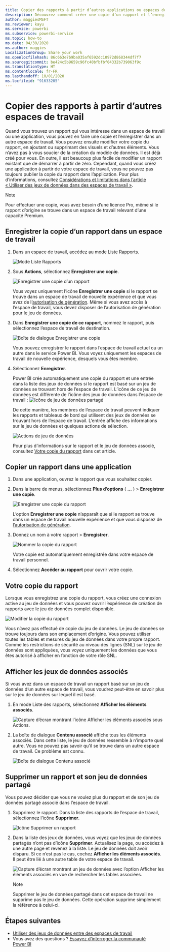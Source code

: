 ```yaml
---
title: Copier des rapports à partir d’autres applications ou espaces de travail – Power BI
description: Découvrez comment créer une copie d’un rapport et l’enregistrer dans votre propre espace de travail.
author: maggiesMSFT
ms.reviewer: kayu
ms.service: powerbi
ms.subservice: powerbi-service
ms.topic: how-to
ms.date: 04/30/2020
ms.author: maggies
LocalizationGroup: Share your work
ms.openlocfilehash: 86c663e7b9ba035af6592dc10972d868344df7f7
ms.sourcegitcommit: be424c5b9659c96fc40bfbfbf04332b739063f9c
ms.translationtype: HT
ms.contentlocale: fr-FR
ms.lasthandoff: 10/01/2020
ms.locfileid: "91633205"
---
```

# <a name="copy-reports-from-other-workspaces"></a>Copier des rapports à partir d’autres espaces de travail

Quand vous trouvez un rapport qui vous intéresse dans un espace de travail ou une application, vous pouvez en faire une copie et l’enregistrer dans un autre espace de travail. Vous pouvez ensuite modifier votre copie du rapport, en ajoutant ou supprimant des visuels et d’autres éléments. Vous n’avez pas à vous soucier de la création du modèle de données. Il est déjà créé pour vous. En outre, il est beaucoup plus facile de modifier un rapport existant que de démarrer à partir de zéro. Cependant, quand vous créez une application à partir de votre espace de travail, vous ne pouvez pas toujours publier la copie du rapport dans l’application. Pour plus d’informations, consultez [Considérations et limitations dans l’article « Utiliser des jeux de données dans des espaces de travail »](service-datasets-across-workspaces.md#considerations-and-limitations).

> [!NOTE]
> Pour effectuer une copie, vous avez besoin d’une licence Pro, même si le rapport d’origine se trouve dans un espace de travail relevant d’une capacité Premium.

## <a name="save-a-copy-of-a-report-in-a-workspace"></a>Enregistrer la copie d’un rapport dans un espace de travail

1. Dans un espace de travail, accédez au mode Liste Rapports.

    ![Mode Liste Rapports](media/service-datasets-copy-reports/power-bi-report-list-view.png)

1. Sous **Actions**, sélectionnez **Enregistrer une copie**.

    ![Enregistrer une copie d’un rapport](media/service-datasets-copy-reports/power-bi-dataset-save-report-copy.png)

    Vous voyez uniquement l’icône **Enregistrer une copie** si le rapport se trouve dans un espace de travail de nouvelle expérience et que vous avez de l’[autorisation de génération](service-datasets-build-permissions.md). Même si vous avez accès à l’espace de travail, vous devez disposer de l’autorisation de génération pour le jeu de données.

3. Dans **Enregistrer une copie de ce rapport**, nommez le rapport, puis sélectionnez l’espace de travail de destination.

    ![Boîte de dialogue Enregistrer une copie](media/service-datasets-copy-reports/power-bi-dataset-save-report.png)

    Vous pouvez enregistrer le rapport dans l’espace de travail actuel ou un autre dans le service Power BI. Vous voyez uniquement les espaces de travail de nouvelle expérience, desquels vous êtes membre. 
  
4. Sélectionnez **Enregistrer**.

    Power BI crée automatiquement une copie du rapport et une entrée dans la liste des jeux de données si le rapport est basé sur un jeu de données se trouvant hors de l’espace de travail. L’icône de ce jeu de données est différente de l’icône des jeux de données dans l’espace de travail : ![Icône de jeu de données partagé](media/service-datasets-discover-across-workspaces/power-bi-shared-dataset-icon.png)
    
    De cette manière, les membres de l’espace de travail peuvent indiquer les rapports et tableaux de bord qui utilisent des jeux de données se trouvant hors de l’espace de travail. L’entrée affiche des informations sur le jeu de données et quelques actions de sélection.

    ![Actions de jeu de données](media/service-datasets-across-workspaces/power-bi-dataset-actions.png)

    Pour plus d’informations sur le rapport et le jeu de données associé, consultez [Votre copie du rapport](#your-copy-of-the-report) dans cet article.

## <a name="copy-a-report-in-an-app"></a>Copier un rapport dans une application

1. Dans une application, ouvrez le rapport que vous souhaitez copier.
2. Dans la barre de menus, sélectionnez **Plus d’options** ( **…** ) > **Enregistrer une copie**.

    ![Enregistrer une copie du rapport](media/service-datasets-copy-reports/power-bi-save-copy.png)

    L’option **Enregistrer une copie** n’apparaît que si le rapport se trouve dans un espace de travail nouvelle expérience et que vous disposez de [l’autorisation de génération](service-datasets-build-permissions.md).

3. Donnez un nom à votre rapport > **Enregistrer**.

    ![Nommer la copie du rapport](media/service-datasets-copy-reports/power-bi-save-report-from-app.png)

    Votre copie est automatiquement enregistrée dans votre espace de travail personnel.

4. Sélectionnez **Accéder au rapport** pour ouvrir votre copie.

## <a name="your-copy-of-the-report"></a>Votre copie du rapport

Lorsque vous enregistrez une copie du rapport, vous créez une connexion active au jeu de données et vous pouvez ouvrir l’expérience de création de rapports avec le jeu de données complet disponible. 

![Modifier la copie du rapport](media/service-datasets-copy-reports/power-bi-edit-report-copy.png)

Vous n’avez pas effectué de copie du jeu de données. Le jeu de données se trouve toujours dans son emplacement d’origine. Vous pouvez utiliser toutes les tables et mesures du jeu de données dans votre propre rapport. Comme les restrictions de sécurité au niveau des lignes (SNL) sur le jeu de données sont appliquées, vous voyez uniquement les données que vous êtes autorisé à afficher en fonction de votre rôle SNL.

## <a name="view-related-datasets"></a>Afficher les jeux de données associés

Si vous avez dans un espace de travail un rapport basé sur un jeu de données d’un autre espace de travail, vous voudrez peut-être en savoir plus sur le jeu de données sur lequel il est basé.

1. En mode Liste des rapports, sélectionnez **Afficher les éléments associés**.

    ![Capture d’écran montrant l’icône Afficher les éléments associés sous Actions.](media/service-datasets-copy-reports/power-bi-dataset-view-related.png)

1. La boîte de dialogue **Contenu associé** affiche tous les éléments associés. Dans cette liste, le jeu de données ressemble à n’importe quel autre. Vous ne pouvez pas savoir qu’il se trouve dans un autre espace de travail. Ce problème est connu.
 
    ![Boîte de dialogue Contenu associé](media/service-datasets-copy-reports/power-bi-dataset-related.png)

## <a name="delete-a-report-and-its-shared-dataset"></a>Supprimer un rapport et son jeu de données partagé

Vous pouvez décider que vous ne voulez plus du rapport et de son jeu de données partagé associé dans l’espace de travail.

1. Supprimez le rapport. Dans la liste des rapports de l’espace de travail, sélectionnez l’icône **Supprimer**.

    ![Icône Supprimer un rapport](media/service-datasets-across-workspaces/power-bi-datasets-delete-report.png)

2. Dans la liste des jeux de données, vous voyez que les jeux de données partagés n’ont pas d’icône **Supprimer**. Actualisez la page, ou accédez à une autre page et revenez à la liste. Le jeu de données doit avoir disparu. Si ce n’est pas le cas, cochez **Afficher les éléments associés**. Il peut être lié à une autre table de votre espace de travail.

    ![Capture d’écran montrant un jeu de données avec l’option Afficher les éléments associés en vue de rechercher les tables associées.](media/service-datasets-across-workspaces/power-bi-dataset-view-related-icon.png)

    > [!NOTE]
    > Supprimer le jeu de données partagé dans cet espace de travail ne supprime pas le jeu de données. Cette opération supprime simplement la référence à celui-ci.


## <a name="next-steps"></a>Étapes suivantes

- [Utiliser des jeux de données entre des espaces de travail](service-datasets-across-workspaces.md)
- Vous avez des questions ? [Essayez d’interroger la communauté Power BI](https://community.powerbi.com/)
